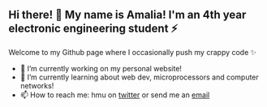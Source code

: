 ## Hi there! 👋 My name is Amalia! I'm an 4th year electronic engineering student :zap:

Welcome to my Github page where I occasionally push my crappy code ✨
- 🔭 I’m currently working on my personal website!
- 🌱 I’m currently learning about web dev, microprocessors and computer networks! 
- 📫 How to reach me: hmu on [twitter](https://twitter.com/amaliacontiero) or send me an [email](mailto:amaliacontiero@gmail.com)